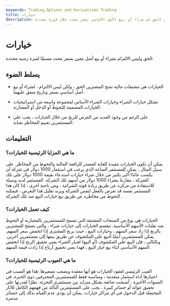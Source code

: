 ```yaml
---
keywords: Trading,Options and Derivatives Trading
title: خيارات
description: الخيارات هي مشتقات مالية تمنح المشتري الحق في شراء أو بيع الأصل الأساسي بسعر محدد خلال فترة محددة.
---
```


# خيارات
الحق وليس الالتزام بشراء أو بيع أصل معين بسعر محدد مسبقًا لفترة زمنية محددة.

## يسلط الضوء

- الخيارات هي مشتقات مالية تمنح المشترين الحق ، ولكن ليس الالتزام ، لشراء أو بيع أصل أساسي بسعر وتاريخ متفق عليهما.

- تشكل خيارات الشراء وخيارات الشراء الأساس لمجموعة واسعة من استراتيجيات الخيارات المصممة للتحوط أو الدخل أو المضاربة.

- على الرغم من وجود العديد من الفرص للربح من خلال الخيارات ، يجب على المستثمرين تقييم المخاطر بعناية.

## التعليمات

### ما هي المزايا الرئيسية للخيارات؟

يمكن أن تكون الخيارات مفيدة للغاية كمصدر للرافعة المالية والتحوط من المخاطر. على سبيل المثال ، يمكن للمستثمر الصاعد الذي يرغب في استثمار 1000 دولار في شركة أن يكسب عائدًا أكبر بكثير من خلال شراء خيارات استدعاء بقيمة 1000 دولار على تلك الشركة ، مقارنةً بشراء 1000 دولار من أسهم تلك الشركة. المستثمر لديه وسيلة للاستفادة من مركزه عن طريق زيادة قوته الشرائية ، ومن ناحية أخرى ، إذا كان هذا المستثمر نفسه قد تعرض بالفعل لنفس الشركة ويريد تقليل هذا التعرض ، فيمكنه التحوط من مخاطره عن طريق بيع خيارات البيع ضد تلك الشركة .

### كيف تعمل الخيارات؟

الخيارات هي نوع من المنتجات المشتقة التي تسمح للمستثمرين بالمضاربة أو التحوط ضد تقلبات الأسهم الأساسية. تنقسم الخيارات إلى خيارات شراء ، والتي تسمح للمشترين بالربح إذا زاد سعر السهم ، وخيارات البيع ، حيث يربح المشتري إذا انخفض سعر السهم. يمكن للمستثمرين أيضًا البيع على المكشوف عن طريق بيعها إلى مستثمرين آخرين. وبالتالي ، فإن البيع على المكشوف (أو البيع) لخيار الشراء يعني تحقيق الربح إذا انخفض السهم الأساسي أثناء بيع خيار البيع ، فهذا يعني تحقيق أرباح إذا زادت قيمة السهم.

### ما هي العيوب الرئيسية للخيارات؟

العيب الرئيسي لعقود الخيارات هو أنها معقدة ويصعب تسعيرها. هذا هو السبب في اعتبارها أداة استثمار متقدمة ، ومناسبة فقط للمستثمرين المحترفين ذوي الخبرة. في السنوات الأخيرة ، أصبحت شائعة بشكل متزايد بين مستثمري التجزئة. نظرًا لقدرتها على تحقيق عوائد أو خسائر كبيرة ، يجب على المستثمرين التأكد من فهمهم الكامل للآثار المحتملة قبل الدخول في أي مراكز خيارات. يمكن أن يؤدي عدم القيام بذلك إلى خسائر مدمرة.

